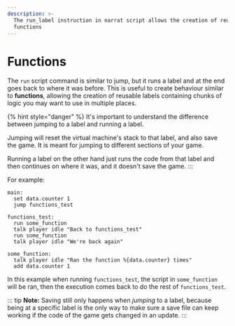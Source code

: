 ```yaml
---
description: >-
  The run_label instruction in narrat script allows the creation of reusable
  functions
---
```


# Functions

The `run` script command is similar to jump, but it runs a label and at the end goes back to where it was before. This is useful to create behaviour similar to **functions**, allowing the creation of reusable labels containing chunks of logic you may want to use in multiple places.

{% hint style="danger" %}
It's important to understand the difference between jumping to a label and running a label.&#x20;

Jumping will reset the virtual machine's stack to that label, and also save the game. It is meant for jumping to different sections of your game.

Running a label on the other hand just runs the code from that label and then continues on where it was, and it doesn't save the game.
:::

For example:

```
main:
  set data.counter 1
  jump functions_test

functions_test:
  run some_function
  talk player idle "Back to functions_test"
  run some_function
  talk player idle "We're back again"

some_function:
  talk player idle "Ran the function %{data.counter} times"
  add data.counter 1
```

In this example when running `functions_test`, the script in `some_function` will be ran, then the execution comes back to do the rest of `functions_test`.

::: tip
**Note:** Saving still only happens when _jumping_ to a label, because being at a specific label is the only way to make sure a save file can keep working if the code of the game gets changed in an update.
:::
